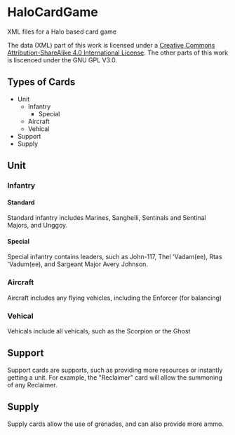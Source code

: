 # HaloCardGame
XML files for a Halo based card game  

The data (XML) part of this work is licensed under a [Creative Commons Attribution-ShareAlike 4.0 International License](http://creativecommons.org/licenses/by-sa/4.0/). The other parts of this work is liscenced under the GNU GPL V3.0.

## Types of Cards
- Unit
  - Infantry
    - Special
  - Aircraft
  - Vehical
- Support
- Supply

## Unit
### Infantry
#### Standard
Standard infantry includes Marines, Sangheili, Sentinals and Sentinal Majors, and Unggoy.
#### Special
Special infantry contains leaders, such as John-117, Thel 'Vadam(ee), Rtas 'Vadum(ee), and Sargeant Major Avery Johnson.
### Aircraft
Aircraft includes any flying vehicles, including the Enforcer (for balancing)
### Vehical
Vehicals include all vehicals, such as the Scorpion or the Ghost
## Support
Support cards are supports, such as providing more resources or instantly getting a unit. For example, the "Reclaimer" card will allow the summoning of any Reclaimer.
## Supply
Supply cards allow the use of grenades, and can also provide more ammo.
